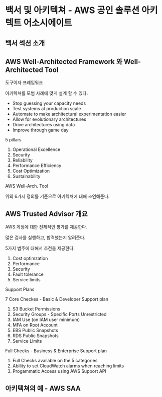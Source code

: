 # 백서 및 아키텍쳐 - AWS 공인 솔루션 아키텍트 어소시에이트

## 백서 섹션 소개

## AWS Well-Architected Framework 와 Well-Architected Tool

도구이자 프레임워크

아키텍쳐를 모범 사례에 맞게 설계 할 수 있다.

- Stop guessing your capacity needs
- Test systems at production scale
- Automate to make architectural experimentation easier
- Allow for evolutionary architectures
- Drive architectures using data
- Improve through game day

5 pillars

1. Operational Excellence
2. Security
3. Reliability
4. Performance Efficiency
5. Cost Optimization
6. Sustainability

AWS Well-Arch. Tool

위의 6가지 정의를 기준으로 아키텍쳐에 대해 조언해준다.

## AWS Trusted Advisor 개요

AWS 게정에 대한 전체적인 평가를 제공한다.

많은 검사를 실행하고, 합격했는지 알려준다.

5가지 범주에 대해서 추천을 제공한다.

1. Cost optimzation
2. Performance
3. Security
4. Fault tolerance
5. Service limits

Support Plans

7 Core Checkes - Basic & Developer Support plan

1. S3 Bucket Permissions
2. Security Groups - Specific Ports Unrestricted
3. IAM Use (on IAM user minimum)
4. MFA on Root Account
5. EBS Public Snapshots
6. RDS Public Snapshots
7. Service Limits

Full Checks - Business & Enterprise Support plan

1. Full Checks available on the 5 categories
2. Ability to set CloudWatch alarms when reaching limits
3. Progammatic Access using AWS Support API

## 아키텍쳐의 예 - AWS SAA
